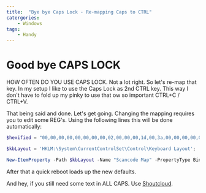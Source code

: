 ```yaml
---
title:  "Bye bye Caps Lock - Re-mapping Caps to CTRL"
catergories:
    - Windows
tags:
    - Handy
---
```


# Good bye CAPS LOCK

HOW OFTEN DO YOU USE CAPS LOCK. Not a lot right. So let's re-map that key. In my setup I like to use the Caps Lock as 2nd CTRL key. This way I don't have to fold up my pinky to use that ow so important CTRL+C / CTRL+V.

That being said and done. Let's get going. Changing the mapping requires you to edit some REG's. Using the following lines this will be done automatically:

```powershell
$hexified = "00,00,00,00,00,00,00,00,02,00,00,00,1d,00,3a,00,00,00,00,00".Split(',') | % { "0x$_"};

$kbLayout = 'HKLM:\System\CurrentControlSet\Control\Keyboard Layout';

New-ItemProperty -Path $kbLayout -Name "Scancode Map" -PropertyType Binary -Value ([byte[]]$hexified);
```

After that a quick reboot loads up the new defaults.

And hey, if you still need some text in ALL CAPS. Use [Shoutcloud](http://shoutcloud.io/).